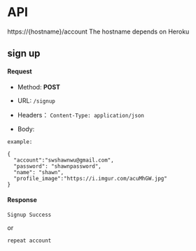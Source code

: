 # API
 https://{hostname}/account
 The hostname depends on Heroku

## sign up
#### Request
- Method: **POST**
- URL:  ```/signup```
   
- Headers：
    ```Content-Type: application/json```
- Body:
```
example:

{
  "account":"swshawnwu@gmail.com",
  "password": "shawnpassword",
  "name": "shawn",
  "profile_image":"https://i.imgur.com/acuMhGW.jpg"
}
```

#### Response
```
Signup Success
```
or 
```
repeat account
```
